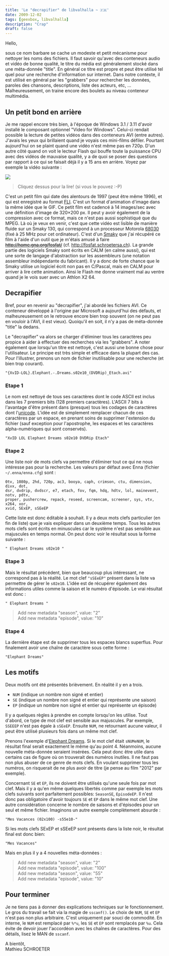 ```yaml
---
title: 'Le "decrapifier" de libvalhalla ~ 🇫🇷'
date: 2009-12-02
tags: [geexbox, libvalhalla]
description: "Crap"
draft: false
---
```


Hello,

sous ce nom barbare se cache un modeste et petit mécanisme pour nettoyer les
noms des fichiers. Il faut savoir qu'avec des conteneurs audio et vidéo de bonne
qualité, le titre du média est généralement stocké dans une méta-donnée "title".
En général ce titre est propre et peut être utilisé tel quel pour une recherche
d'information sur internet. Dans notre contexte, il est utilisé en général par
les "grabbers" pour rechercher les données, paroles des chansons, descriptions,
liste des acteurs, etc, … Malheureusement, on traine encore des boulets au
niveau conteneur multimédia.

## Un petit bond en arrière

Je me rappel encore très bien, à l'époque de Windows 3.1 / 3.11 d'avoir installé
le composant optionnel "Video for Windows". Celui-ci rendait possible la lecture
de petites vidéos dans des conteneurs AVI (entre autres). J'avais les yeux qui
brillaient quand je voyais ces mini-films défiler. Pourtant aujourd'hui on se
plaint quand une vidéo n'est même pas en 720p. D'un autre côté quand on voit le
lecteur Flash qui bouffe toute la puissance CPU avec des vidéos de mauvaise
qualité, y a de quoi se poser des questions par rapport à ce qui se faisait déjà
il y a 15 ans en arrière. Voyez par exemple la vidéo suivante :

[![](/img/smaky.png)][1]

> Cliquez dessus pour la lire! (si vous le pouvez :-P)

C'est un petit film qui date des alentours de 1997 (peut être même 1996), et qui
est enregistré au format [FLI][2]. C'est un format d'animation d'image dans la
même idée que le GIF. Ce petit film est cadencé à 14 images/sec avec une
définition d'image de 320×200 px. Il peut y avoir également de la compression
avec ce format, mais ce n'est pas aussi sophistiqué que du MPEG. Là où je veux
en venir, c'est que cette vidéo est lisible de manière fluide sur un Smaky 130,
qui correspond à un processeur Motorola [68030][3] (fixé à 25 MHz pour cet
ordinateur). C'est d'un [Smaky][4] que j'ai récupéré ce film à l'aide d'un outil
que je m'étais amusé à faire ~~http://home.gna.org/fosfat/~~ (cf.
http://fosfat.schroetersa.ch). La grande partie des logiciels Smaky sont écrits
en CALM (en calme aussi), qui est une sorte de langage d'abstraction sur les
assembleurs (une notation assembleur indépendante du fabricant). Il y a donc de
forte chance que le Smaky utilise un logiciel écrit non pas en C/Pascal, mais en
CALM pour arriver à lire cette animation. Ainsi le Flash me donne vraiment mal
au ventre quand je le vois suer avec un Athlon X2 64.

## Decrapifier

Bref, pour en revenir au "decrapifier", j'ai abordé les fichiers AVI. Ce
conteneur développé à l'origine par Microsoft a aujourd'hui des défauts, et
malheureusement on le retrouve encore bien trop souvent (on ne peut pas en
vouloir à l'AVI, il est vieux). Quoiqu'il en soit, il n'y a pas de méta-donnée
"title" la dedans.

Le "decrapifier" va alors se charger d'éliminer tous les caractères peu propice
à aider à effectuer des recherches via les "grabbers". A noter également que
lorsqu'un titre est nettoyé, c'est aussi une bonne chose pour l'utilisateur. Le
principe est très simple et efficace dans la plupart des cas. Pour l'illustrer,
prenons un nom de fichier inutilisable pour une recherche (et bien trop
courant).

```
"{XvID-LOL}.Elephant.-.Dreams.s02e10_(DVDRip)_Etach.avi"
```

### Etape 1

Le nom est nettoyé de tous ses caractères dont le code ASCII est inclus dans les
7 premiers bits (128 premiers caractères). L'ASCII 7 bits à l'avantage d'être
présent dans (presque) tous les codages de caractères dont l'[unicode][5].
L'idée est de simplement remplacer chacun de ces caractères par un espace, en
prenant soins de supprimer l'extension du fichier (sauf exception pour
l'apostrophe, les espaces et les caractères alpha-numériques qui sont
conservés).

```
"XvID LOL Elephant Dreams s02e10 DVDRip Etach"
```

### Etape 2

Une liste noir de mots clefs va permettre d'éliminer tout ce qui ne nous
intéresse pas pour la recherche. Les valeurs par défaut avec Enna (fichier
`~/.enna/enna.cfg`) sont :

```
0tv, 1080p, 2hd, 720p, ac3, booya, caph, crimson, ctu, dimension, divx, dot,
dsr, dvdrip, dvdscr, e7, etach, fov, fqm, hdq, hdtv, lol, mainevent, notv, pdtv,
proper, pushercrew, repack, reseed, screencam, screener, sys, vtv, x264, xor,
xvid, SExEP, sSEeEP
```

Cette liste est donc éditable à souhait. Il y a deux mots clefs particulier (en
fin de liste) que je vais expliquer dans un deuxième temps. Tous les autres mots
clefs sont écrits en minuscules car le système n'est pas sensible aux majuscules
en temps normal. On peut donc voir le résultat sous la forme suivante :

```
" Elephant Dreams s02e10 "
```

### Etape 3

Mais le résultat précédent, bien que beaucoup plus intéressant, ne correspond
pas à la réalité. Le mot clef `"sSEeEP"` présent dans la liste va permettre de
gérer le `s02e10`. L'idée est de récupérer également des informations utiles
comme la saison et le numéro d'épisode. Le vrai résultat est donc :

```
" Elephant Dreams "
```

> Add new metadata "season", value: "2"  
> Add new metadata "episode", value: "10"

### Etape 4

La dernière étape est de supprimer tous les espaces blancs superflus. Pour
finalement avoir une chaîne de caractère sous cette forme :

```
"Elephant Dreams"
```

## Les motifs

Deux motifs ont été présentés brièvement. En réalité il y en a trois.

- `NUM` (indique un nombre non signé et entier)
- `SE` (indique un nombre non signé et entier qui représente une saison)
- `EP` (indique un nombre non signé et entier qui représente un épisode)

Il y a quelques règles à prendre en compte lorsqu'on les utilise. Tout d'abord,
ce type de mot clef est sensible aux majuscules. Par exemple, `SSEEEP` n'est pas
égale à `sSEeEP`. Ensuite `NUM`, ne retournant aucune valeur, il peut être
utilisé plusieurs fois dans un même mot clef.

Prenons l'exemple d'[Elephant Dreams][6]. Si le mot clef était `sNUMeNUM`, le
résultat final serait exactement le même qu'au point 4. Néanmoins, aucune
nouvelle méta-donnée seraient insérées. Cela peut donc être utile dans certains
cas de figure où on trouverait des numéros inutiles. Il ne faut pas non plus
abuser de ce genre de mots clefs. En voulant supprimer tous les numéros, on
risquerait de ne plus avoir de titre (je pense au film "2012" par exemple).

Concernant `SE` et `EP`, ils ne doivent être utilisés qu'une seule fois par mot
clef. Mais il y a qu'en même quelques libertés comme par exemple les mots clefs
suivants sont parfaitement possibles: `SeasonSE`, `EpisodeEP`. Il n'est donc pas
obligatoire d'avoir toujours `SE` et `EP` dans le même mot clef. Une autre
considération concerne le nombre de saisons et d'épisodes pour un seul et même
fichier. Imaginons un autre exemple complètement absurde :

```
"Mes Vacances (02x100) -s55e10-"
```

Si les mots clefs SExEP et sSEeEP sont présents dans la liste noir, le résultat
final est donc bien:

```
"Mes Vacances"
```

Mais en plus il y a 4 nouvelles méta-données :

> Add new metadata "season", value: "2"  
> Add new metadata "episode", value: "100"  
> Add new metadata "season", value: "55"  
> Add new metadata "episode", value: "10"

## Pour terminer

Je ne tiens pas à donner des explications techniques sur le fonctionnement. Le
gros du travail se fait via la magie de `sscanf()`. Le choix de `NUM`, `SE` et
`EP` n'est pas non plus arbitraire. C'est uniquement par souci de commodité. En
interne, le `NUM` est remplacé par `%*u`, les `SE` et `EP` sont remplacés par
`%u`. Cela évite de devoir jouer l'accordéon avec les chaînes de caractères.
Pour des détails, lisez le MAN de `sscanf`.

A bientôt,  
Mathieu SCHROETER

[1]: /movie/smaky.fli
[2]: http://en.wikipedia.org/wiki/FLIC_%28file_format%29
[3]: http://en.wikipedia.org/wiki/68030
[4]: http://fr.wikipedia.org/wiki/Smaky
[5]: http://en.wikipedia.org/wiki/Unicode
[6]: http://www.elephantsdream.org/
